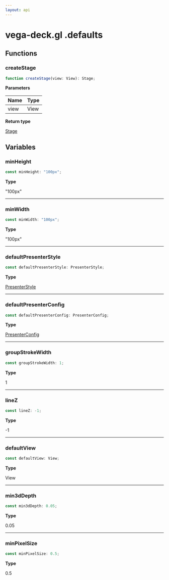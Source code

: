 ```yaml
---
layout: api
---
```


# vega-deck.gl .defaults

## Functions

### createStage

```typescript
function createStage(view: View): Stage;
```

**Parameters**

| Name | Type |
| ---- | ---- |
| view | View |

**Return type**

[Stage][InterfaceDeclaration-6]

## Variables

### minHeight

```typescript
const minHeight: "100px";
```

**Type**

"100px"

----------

### minWidth

```typescript
const minWidth: "100px";
```

**Type**

"100px"

----------

### defaultPresenterStyle

```typescript
const defaultPresenterStyle: PresenterStyle;
```

**Type**

[PresenterStyle][InterfaceDeclaration-18]

----------

### defaultPresenterConfig

```typescript
const defaultPresenterConfig: PresenterConfig;
```

**Type**

[PresenterConfig][InterfaceDeclaration-21]

----------

### groupStrokeWidth

```typescript
const groupStrokeWidth: 1;
```

**Type**

1

----------

### lineZ

```typescript
const lineZ: -1;
```

**Type**

-1

----------

### defaultView

```typescript
const defaultView: View;
```

**Type**

View

----------

### min3dDepth

```typescript
const min3dDepth: 0.05;
```

**Type**

0.05

----------

### minPixelSize

```typescript
const minPixelSize: 0.5;
```

**Type**

0.5

[NamespaceImport-2]: defaults.html#defaults
[FunctionDeclaration-1]: defaults.html#createstage
[InterfaceDeclaration-6]: types.html#stage
[VariableDeclaration-4]: defaults.html#minheight
[VariableDeclaration-5]: defaults.html#minwidth
[VariableDeclaration-6]: defaults.html#defaultpresenterstyle
[InterfaceDeclaration-18]: types.html#presenterstyle
[VariableDeclaration-7]: defaults.html#defaultpresenterconfig
[InterfaceDeclaration-21]: types.html#presenterconfig
[VariableDeclaration-8]: defaults.html#groupstrokewidth
[VariableDeclaration-9]: defaults.html#linez
[VariableDeclaration-10]: defaults.html#defaultview
[VariableDeclaration-11]: defaults.html#min3ddepth
[VariableDeclaration-12]: defaults.html#minpixelsize
